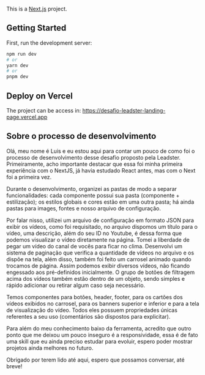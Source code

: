 This is a [Next.js](https://nextjs.org/) project.

## Getting Started

First, run the development server:

```bash
npm run dev
# or
yarn dev
# or
pnpm dev
```

## Deploy on Vercel

The project can be access in: https://desafio-leadster-landing-page.vercel.app


## Sobre o processo de desenvolvimento

Olá, meu nome é Luis e eu estou aqui para contar um pouco de como foi o processo de desenvolvimento desse desafio proposto pela Leadster.
Primeiramente, acho importante destacar que essa foi minha primeira experiência com o NextJS, já havia estudado React antes, mas com o Next foi a primeira vez. 

Durante o desenvolvimento, organizei as pastas de modo a separar funcionalidades: cada componente possui sua pasta (componente + estilização); os estilos globais e cores estão em uma outra pasta; há ainda pastas para images, fontes e nosso arquivo de configuração.

Por falar nisso, utilizei um arquivo de configuração em formato JSON para exibir os vídeos, como foi requisitado, no arquivo dispomos um título para o vídeo, uma descrição, além do seu ID no Youtube, é dessa forma que podemos visualizar o vídeo diretamente na página. Tomei a liberdade de pegar um vídeo do canal de vocês para ficar no clima. 
Desenvolvi um sistema de paginação que verifica a quantidade de vídeos no arquivo e os dispõe na tela, além disso, também foi feito um carrosel animado quando trocamos de página. Assim podemos exibir diversos vídeos, não ficando engessado aos pré-definidos inicialmente. O grupo de botões de filtragem acima dos vídeos também estão dentro de um objeto, sendo simples e rápido adicionar ou retirar algum caso seja necessário.

Temos componentes para botões, header, footer, para os cartões dos vídeos exibidos no carrosel, para os banners superior e inferior e para a tela de visualização do vídeo. Todos eles possuem propriedades únicas referentes a seu uso (comentários são dispostos para explicitar).

Para além do meu conhecimento baixo da ferramenta, acredito que outro ponto que me deixou um pouco inseguro é a responsividade, essa é de fato uma skill que eu ainda preciso estudar para evoluir, espero poder mostrar projetos ainda melhores no futuro.

Obrigado por terem lido até aqui, espero que possamos conversar, até breve!
